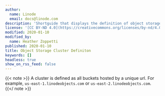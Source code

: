 ```yaml
---
author:
  name: Linode
  email: docs@linode.com
description: 'Shortguide that displays the definition of object storage cluster.'
license: '[CC BY-ND 4.0](https://creativecommons.org/licenses/by-nd/4.0)'
modified: 2020-01-10
modified_by:
  name: Heather Zoppetti
published: 2020-01-10
title: Object Storage Cluster Definiton
keywords: []
headless: true
show_on_rss_feed: false
---
```


{{< note >}}
A cluster is defined as all buckets hosted by a unique url. For example, `us-east-1.linodeobjects.com` or `us-east-2.linodeobjects.com`.
{{</ note >}}

